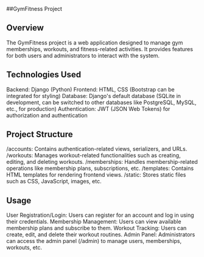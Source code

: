 ##GymFitness Project


## Overview
The GymFitness project is a web application designed to manage gym memberships, workouts, and fitness-related activities. It provides features for both users and administrators to interact with the system.

## Technologies Used

Backend: Django (Python)
Frontend: HTML, CSS (Bootstrap can be integrated for styling)
Database: Django's default database (SQLite in development, can be switched to other databases like PostgreSQL, MySQL, etc., for production)
Authentication: JWT (JSON Web Tokens) for authorization and authentication

## Project Structure
/accounts: Contains authentication-related views, serializers, and URLs.
/workouts: Manages workout-related functionalities such as creating, editing, and deleting workouts.
/memberships: Handles membership-related operations like membership plans, subscriptions, etc.
/templates: Contains HTML templates for rendering frontend views.
/static: Stores static files such as CSS, JavaScript, images, etc.

## Usage
User Registration/Login: Users can register for an account and log in using their credentials.
Membership Management: Users can view available membership plans and subscribe to them.
Workout Tracking: Users can create, edit, and delete their workout routines.
Admin Panel: Administrators can access the admin panel (/admin) to manage users, memberships, workouts, etc.
